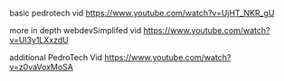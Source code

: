 
basic pedrotech vid
https://www.youtube.com/watch?v=UjHT_NKR_gU

more in depth webdevSimplifed vid
https://www.youtube.com/watch?v=Ul3y1LXxzdU


additional PedroTech Vid
https://www.youtube.com/watch?v=z0vaVoxMoSA